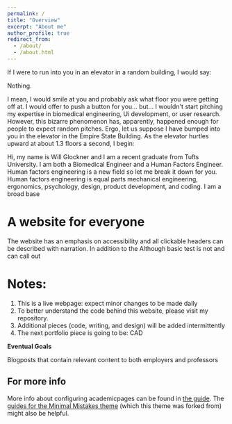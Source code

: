 ```yaml
---
permalink: /
title: "Overview"
excerpt: "About me"
author_profile: true
redirect_from: 
  - /about/
  - /about.html
---
```


If I were to run into you in an elevator in a random building, I would say: 

Nothing. 

I mean, I would smile at you and probably ask what floor you were getting off at. I would offer to push a button for you... but... I wouldn't start pitching my expertise in biomedical engineering, Ui development, or user research. However, this bizarre phenomenon has, apparently, happened enough for people to expect random pitches. Ergo, let us suppose I have bumped into you in the elevator in the Empire State Building. As the elevator hurtles upward at about 1.3 floors a second, I begin:

Hi, my name is Will Glockner and I am a recent graduate from Tufts University. I am both a Biomedical Engineer and a Human Factors Engineer. Human factors engineering is a new field so let me break it down for you. Human factors engineering is equal parts mechanical engineering, ergonomics, psychology, design, product development, and coding. I am a broad base


A website for everyone
======
The website has an emphasis on accessibility and all clickable headers can be described with narration. In addition to the  Although basic test is not  and can call out 

Notes:
======
1. This is a live webpage: expect minor changes to be made daily
1. To better understand the code behind this website, please visit my repository.
1. Additional pieces (code, writing, and design) will be added intermittently
1. The next portfolio piece is going to be: CAD


**Eventual Goals**

Blogposts that contain relevant content to both employers and professors


For more info
------
More info about configuring academicpages can be found in [the guide](https://academicpages.github.io/markdown/). The [guides for the Minimal Mistakes theme](https://mmistakes.github.io/minimal-mistakes/docs/configuration/) (which this theme was forked from) might also be helpful.

